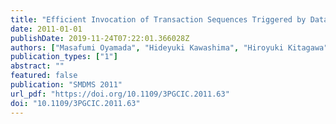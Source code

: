 ```yaml
---
title: "Efficient Invocation of Transaction Sequences Triggered by Data Streams"
date: 2011-01-01
publishDate: 2019-11-24T07:22:01.366028Z
authors: ["Masafumi Oyamada", "Hideyuki Kawashima", "Hiroyuki Kitagawa"]
publication_types: ["1"]
abstract: ""
featured: false
publication: "SMDMS 2011"
url_pdf: "https://doi.org/10.1109/3PGCIC.2011.63"
doi: "10.1109/3PGCIC.2011.63"
---
```


